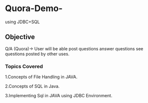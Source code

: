 # Quora-Demo-
using JDBC+SQL

## Objective
Q/A (Quora)-> User will be able post questions answer questions see questions posted by other uses.

### Topics Covered
  1.Concepts of File Handling in JAVA.
  
  2.Concepts of SQL in Java.
  
  3.Implementing Sql in JAVA using JDBC Environment.
